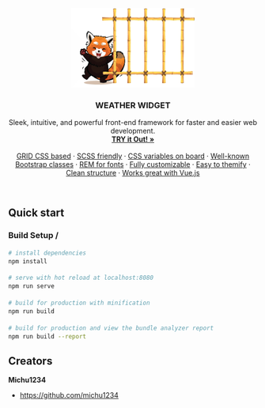 <p align="center">
  <a href="https://getbootstrap.com/">
    <img src="https://github.com/michu1234/brown_boxed_bear/blob/master/img/Panda.jpg?raw=true" alt="Bootstrap logo" width=250>
  </a>

  <h3 align="center">WEATHER WIDGET</h3>

  <p align="center">
    Sleek, intuitive, and powerful front-end framework for faster and easier web development.
    <br>
    <a href="https://getbootstrap.com/docs/4.1/"><strong>TRY it Out! »</strong></a>
    <br>
    <br>
        <a href="https://github.com/twbs/bootstrap/issues/new?template=bug.md">GRID CSS based</a>
    ·
    <a href="https://github.com/twbs/bootstrap/issues/new?template=bug.md">SCSS friendly</a>
    ·
    <a href="https://github.com/twbs/bootstrap/issues/new?template=feature.md&labels=feature">CSS variables on board</a>
    ·
    <a href="https://themes.getbootstrap.com/">Well-known Bootstrap classes</a>
    ·
    <a href="https://jobs.getbootstrap.com/">REM for fonts</a>
    ·
    <a href="https://blog.getbootstrap.com/">Fully customizable</a>
    ·
    <a href="https://blog.getbootstrap.com/">Easy to themify</a>
    ·
    <a href="https://blog.getbootstrap.com/">Clean structure</a>
    ·
    <a href="https://blog.getbootstrap.com/">Works great with Vue.js</a>
  </p>
</p>

<br>

## Quick start

### Build Setup /
 
``` bash
# install dependencies
npm install

# serve with hot reload at localhost:8080
npm run serve

# build for production with minification
npm run build

# build for production and view the bundle analyzer report
npm run build --report
```


## Creators

**Michu1234**

- <https://github.com/michu1234>
